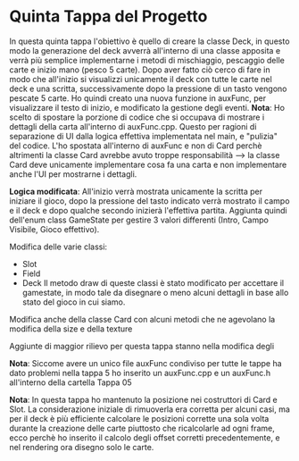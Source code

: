 # Quinta Tappa del Progetto

In questa quinta tappa l'obiettivo è quello di creare la classe Deck, in questo modo la generazione del deck avverrà all'interno di una classe apposita e verrà più semplice implementarne i metodi di mischiaggio, pescaggio delle carte e inizio mano (pesco 5 carte).
Dopo aver fatto ciò cerco di fare in modo che all'inizio si visualizzi unicamente il deck con tutte le carte nel deck e una scritta, successivamente dopo la pressione di un tasto vengono pescate 5 carte. 
Ho quindi creato una nuova funzione in auxFunc, per visualizzare il testo di inizio, e modificato la gestione degli eventi. 
**Nota**: Ho scelto di spostare la porzione di codice che si occupava di mostrare i dettagli della carta all'interno di auxFunc.cpp. Questo per ragioni di separazione di UI dalla logica effettiva implementata nel main, e "pulizia" del codice. L'ho spostata all'interno di auxFunc e non di Card perchè altrimenti la classe Card avrebbe avuto troppe responsabilità --> la classe Card deve unicamente implementare cosa fa una carta e non implementare anche l'UI per mostrarne i dettagli.

**Logica modificata**: All'inizio verrà mostrata unicamente la scritta per iniziare il gioco, dopo la pressione del tasto indicato verrà mostrato il campo e il deck e dopo qualche secondo inizierà l'effettiva partita.
Aggiunta quindi dell'enum class GameState per gestire 3 valori differenti (Intro, Campo Visibile, Gioco effettivo).

Modifica delle varie classi:
- Slot
- Field
- Deck
Il metodo draw di queste classi è stato modificato per accettare il gamestate, in modo tale da disegnare o meno alcuni dettagli in base allo stato del gioco in cui siamo.

Modifica anche della classe Card con alcuni metodi che ne agevolano la modifica della size e della texture

Aggiunte di maggior rilievo per questa tappa stanno nella modifica degli


**Nota**: Siccome avere un unico file auxFunc condiviso per tutte le tappe ha dato problemi nella tappa 5 ho inserito un auxFunc.cpp e un auxFunc.h all'interno della cartella Tappa 05 








**Nota**: In questa tappa ho mantenuto la posizione nei costruttori di Card e Slot. La considerazione iniziale di rimuoverla era corretta per alcuni casi, ma per il deck è più efficiente calcolare le posizioni corrette una sola volta durante la creazione delle carte piuttosto che ricalcolarle ad ogni frame, ecco perchè ho inserito il calcolo degli offset corretti precedentemente, e nel rendering ora disegno solo le carte.

